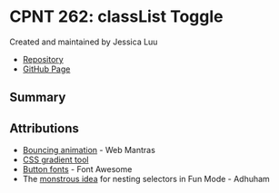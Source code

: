 # CPNT 262: classList Toggle

Created and maintained by Jessica Luu

- [Repository](https://github.com/jluu38/cpnt262-a1/)
- [GitHub Page](https://jluu38.github.io/cpnt262-a1/)

## Summary



## Attributions

- [Bouncing animation](https://codepen.io/webmantras/pen/azWJOB) - Web Mantras
- [CSS gradient tool](https://cssgradient.io/)
- [Button fonts](https://fontawesome.com/license/free) - Font Awesome
- The [monstrous idea](https://css-tricks.com/a-complete-guide-to-dark-mode-on-the-web/#toggling-themes) for nesting selectors in Fun Mode - Adhuham
